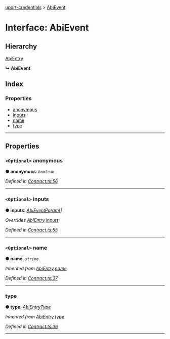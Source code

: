 [uport-credentials](../README.md) > [AbiEvent](../interfaces/abievent.md)

# Interface: AbiEvent

## Hierarchy

 [AbiEntry](abientry.md)

**↳ AbiEvent**

## Index

### Properties

* [anonymous](abievent.md#anonymous)
* [inputs](abievent.md#inputs)
* [name](abievent.md#name)
* [type](abievent.md#type)

---

## Properties

<a id="anonymous"></a>

### `<Optional>` anonymous

**● anonymous**: *`boolean`*

*Defined in [Contract.ts:56](https://github.com/uport-project/uport-credentials/blob/c498e74/src/Contract.ts#L56)*

___
<a id="inputs"></a>

### `<Optional>` inputs

**● inputs**: *[AbiEventParam](abieventparam.md)[]*

*Overrides [AbiEntry](abientry.md).[inputs](abientry.md#inputs)*

*Defined in [Contract.ts:55](https://github.com/uport-project/uport-credentials/blob/c498e74/src/Contract.ts#L55)*

___
<a id="name"></a>

### `<Optional>` name

**● name**: *`string`*

*Inherited from [AbiEntry](abientry.md).[name](abientry.md#name)*

*Defined in [Contract.ts:37](https://github.com/uport-project/uport-credentials/blob/c498e74/src/Contract.ts#L37)*

___
<a id="type"></a>

###  type

**● type**: *[AbiEntryType](../enums/abientrytype.md)*

*Inherited from [AbiEntry](abientry.md).[type](abientry.md#type)*

*Defined in [Contract.ts:36](https://github.com/uport-project/uport-credentials/blob/c498e74/src/Contract.ts#L36)*

___

